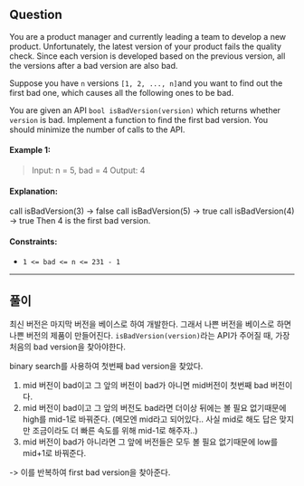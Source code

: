 ## Question
You are a product manager and currently leading a team to develop a new product. Unfortunately, the latest version of your product fails the quality check. Since each version is developed based on the previous version, all the versions after a bad version are also bad.

Suppose you have `n` versions `[1, 2, ..., n]`and you want to find out the first bad one, which causes all the following ones to be bad.

You are given an API `bool isBadVersion(version)` which returns whether `version` is bad. Implement a function to find the first bad version. You should minimize the number of calls to the API.

 

#### Example 1:

> Input: n = 5, bad = 4
Output: 4

#### Explanation:
call isBadVersion(3) -> false
call isBadVersion(5) -> true
call isBadVersion(4) -> true
Then 4 is the first bad version.


#### Constraints:

- `1 <= bad <= n <= 231 - 1`

____


## 풀이

최신 버전은 마지막 버전을 베이스로 하여 개발한다. 그래서 나쁜 버전을 베이스로 하면 나쁜 버전의 제품이 만들어진다. `isBadVersion(version)`라는 API가 주어질 때, 가장 처음의 bad version을 찾아야한다.




binary search를 사용하여 첫번째 bad version을 찾았다. 

1. mid 버전이 bad이고 그 앞의 버전이 bad가 아니면 mid버전이 첫번째 bad 버전이다.
2. mid 버전이 bad이고 그 앞의 버전도 bad라면 더이상 뒤에는 볼 필요 없기때문에 high를 mid-1로 바꿔준다. (메모엔 mid라고 되어있다.. 사실 mid로 해도 답은 맞지만 조금이라도 더 빠른 속도를 위해 mid-1로 해주자..)
3. mid 버전이 bad가 아니라면 그 앞에 버전들은 모두 볼 필요 없기때문에 low를 mid+1로 바꿔준다.


-> 이를 반복하여 first bad version을 찾아준다. 


